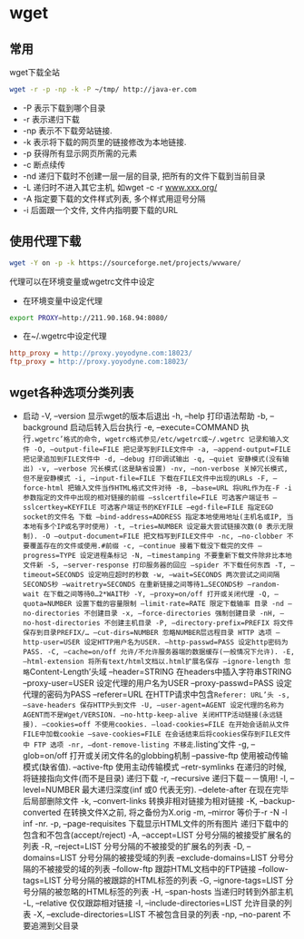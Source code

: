 # wget

## 常用

wget下载全站

```bash
wget -r -p -np -k -P ~/tmp/ http://java-er.com
```

* -P  表示下载到哪个目录
* -r  表示递归下载
* -np 表示不下载旁站链接.
* -k  表示将下载的网页里的链接修改为本地链接.
* -p  获得所有显示网页所需的元素
* -c  断点续传
* -nd 递归下载时不创建一层一层的目录, 把所有的文件下载到当前目录
* -L  递归时不进入其它主机, 如wget -c -r www.xxx.org/
* -A  指定要下载的文件样式列表, 多个样式用逗号分隔
* -i  后面跟一个文件, 文件内指明要下载的URL

## 使用代理下载

```bash
wget -Y on -p -k https://sourceforge.net/projects/wvware/
```

代理可以在环境变量或wgetrc文件中设定

* 在环境变量中设定代理

```bash
export PROXY=http://211.90.168.94:8080/
```

* 在~/.wgetrc中设定代理

```ini
http_proxy = http://proxy.yoyodyne.com:18023/
ftp_proxy = http://proxy.yoyodyne.com:18023/
```

## wget各种选项分类列表

* 启动
-V, –version 显示wget的版本后退出
-h, –help 打印语法帮助
-b, –background 启动后转入后台执行
-e, –execute=COMMAND
执行`.wgetrc’格式的命令, wgetrc格式参见/etc/wgetrc或~/.wgetrc
记录和输入文件
-O, –output-file=FILE 把记录写到FILE文件中
-a, –append-output=FILE 把记录追加到FILE文件中
-d, –debug 打印调试输出
-q, –quiet 安静模式(没有输出)
-v, –verbose 冗长模式(这是缺省设置)
-nv, –non-verbose 关掉冗长模式, 但不是安静模式
-i, –input-file=FILE 下载在FILE文件中出现的URLs
-F, –force-html 把输入文件当作HTML格式文件对待
-B, –base=URL 将URL作为在-F -i参数指定的文件中出现的相对链接的前缀
–sslcertfile=FILE 可选客户端证书
–sslcertkey=KEYFILE 可选客户端证书的KEYFILE
–egd-file=FILE 指定EGD socket的文件名
下载
–bind-address=ADDRESS 指定本地使用地址(主机名或IP, 当本地有多个IP或名字时使用)
-t, –tries=NUMBER 设定最大尝试链接次数(0 表示无限制).
-O –output-document=FILE 把文档写到FILE文件中
-nc, –no-clobber 不要覆盖存在的文件或使用.#前缀
-c, –continue 接着下载没下载完的文件
–progress=TYPE 设定进程条标记
-N, –timestamping 不要重新下载文件除非比本地文件新
-S, –server-response 打印服务器的回应
–spider 不下载任何东西
-T, –timeout=SECONDS 设定响应超时的秒数
-w, –wait=SECONDS 两次尝试之间间隔SECONDS秒
–waitretry=SECONDS 在重新链接之间等待1…SECONDS秒
–random-wait 在下载之间等待0…2*WAIT秒
-Y, –proxy=on/off 打开或关闭代理
-Q, –quota=NUMBER 设置下载的容量限制
–limit-rate=RATE 限定下载输率
目录
-nd –no-directories 不创建目录
-x, –force-directories 强制创建目录
-nH, –no-host-directories 不创建主机目录
-P, –directory-prefix=PREFIX 将文件保存到目录PREFIX/…
–cut-dirs=NUMBER 忽略NUMBER层远程目录
HTTP 选项
–http-user=USER 设定HTTP用户名为USER.
–http-passwd=PASS 设定http密码为PASS.
-C, –cache=on/off 允许/不允许服务器端的数据缓存(一般情况下允许).
-E, –html-extension 将所有text/html文档以.html扩展名保存
–ignore-length 忽略`Content-Length’头域
–header=STRING 在headers中插入字符串STRING
–proxy-user=USER 设定代理的用户名为USER
–proxy-passwd=PASS 设定代理的密码为PASS
–referer=URL 在HTTP请求中包含`Referer: URL’头
-s, –save-headers 保存HTTP头到文件
-U, –user-agent=AGENT 设定代理的名称为AGENT而不是Wget/VERSION.
–no-http-keep-alive 关闭HTTP活动链接(永远链接).
–cookies=off 不使用cookies.
–load-cookies=FILE 在开始会话前从文件FILE中加载cookie
–save-cookies=FILE 在会话结束后将cookies保存到FILE文件中
FTP 选项
-nr, –dont-remove-listing 不移走`.listing’文件
-g, –glob=on/off 打开或关闭文件名的globbing机制
–passive-ftp 使用被动传输模式(缺省值).
–active-ftp 使用主动传输模式
–retr-symlinks 在递归的时候, 将链接指向文件(而不是目录)
递归下载
-r, –recursive 递归下载－－慎用!
-l, –level=NUMBER 最大递归深度(inf 或0 代表无穷).
–delete-after 在现在完毕后局部删除文件
-k, –convert-links 转换非相对链接为相对链接
-K, –backup-converted 在转换文件X之前, 将之备份为X.orig
-m, –mirror 等价于-r -N -l inf -nr.
-p, –page-requisites 下载显示HTML文件的所有图片
递归下载中的包含和不包含(accept/reject)
-A, –accept=LIST 分号分隔的被接受扩展名的列表
-R, –reject=LIST 分号分隔的不被接受的扩展名的列表
-D, –domains=LIST 分号分隔的被接受域的列表
–exclude-domains=LIST 分号分隔的不被接受的域的列表
–follow-ftp 跟踪HTML文档中的FTP链接
–follow-tags=LIST 分号分隔的被跟踪的HTML标签的列表
-G, –ignore-tags=LIST 分号分隔的被忽略的HTML标签的列表
-H, –span-hosts 当递归时转到外部主机
-L, –relative 仅仅跟踪相对链接
-I, –include-directories=LIST 允许目录的列表
-X, –exclude-directories=LIST 不被包含目录的列表
-np, –no-parent 不要追溯到父目录
